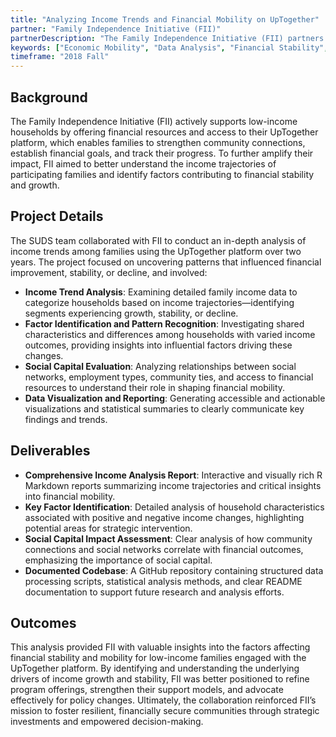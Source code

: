 ```yaml
---
title: "Analyzing Income Trends and Financial Mobility on UpTogether"
partner: "Family Independence Initiative (FII)"
partnerDescription: "The Family Independence Initiative (FII) partners with low-income families to provide direct financial investment and access to the UpTogether platform, empowering families to build strong social networks, set meaningful goals, and achieve lasting financial stability."
keywords: ["Economic Mobility", "Data Analysis", "Financial Stability", "Social Capital"]
timeframe: "2018 Fall"
---
```


## Background

The Family Independence Initiative (FII) actively supports low-income households by offering financial resources and access to their UpTogether platform, which enables families to strengthen community connections, establish financial goals, and track their progress. To further amplify their impact, FII aimed to better understand the income trajectories of participating families and identify factors contributing to financial stability and growth.

## Project Details

The SUDS team collaborated with FII to conduct an in-depth analysis of income trends among families using the UpTogether platform over two years. The project focused on uncovering patterns that influenced financial improvement, stability, or decline, and involved:

- **Income Trend Analysis**: Examining detailed family income data to categorize households based on income trajectories—identifying segments experiencing growth, stability, or decline.
- **Factor Identification and Pattern Recognition**: Investigating shared characteristics and differences among households with varied income outcomes, providing insights into influential factors driving these changes.
- **Social Capital Evaluation**: Analyzing relationships between social networks, employment types, community ties, and access to financial resources to understand their role in shaping financial mobility.
- **Data Visualization and Reporting**: Generating accessible and actionable visualizations and statistical summaries to clearly communicate key findings and trends.

## Deliverables

- **Comprehensive Income Analysis Report**: Interactive and visually rich R Markdown reports summarizing income trajectories and critical insights into financial mobility.
- **Key Factor Identification**: Detailed analysis of household characteristics associated with positive and negative income changes, highlighting potential areas for strategic intervention.
- **Social Capital Impact Assessment**: Clear analysis of how community connections and social networks correlate with financial outcomes, emphasizing the importance of social capital.
- **Documented Codebase**: A GitHub repository containing structured data processing scripts, statistical analysis methods, and clear README documentation to support future research and analysis efforts.

## Outcomes

This analysis provided FII with valuable insights into the factors affecting financial stability and mobility for low-income families engaged with the UpTogether platform. By identifying and understanding the underlying drivers of income growth and stability, FII was better positioned to refine program offerings, strengthen their support models, and advocate effectively for policy changes. Ultimately, the collaboration reinforced FII’s mission to foster resilient, financially secure communities through strategic investments and empowered decision-making.
